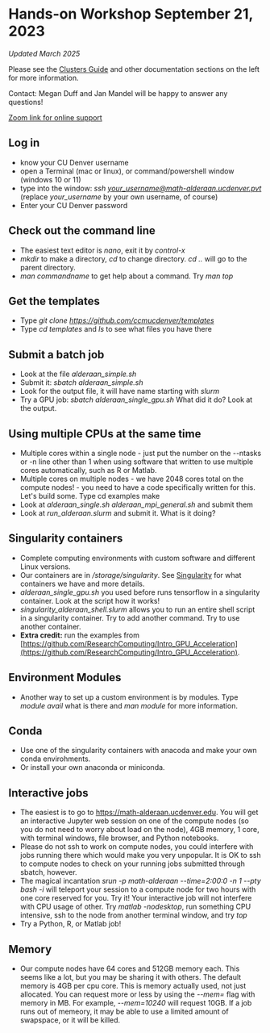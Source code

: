 # Hands-on Workshop September 21, 2023
*Updated March 2025*

Please see the [Clusters Guide](../clusters_guide/) and other documentation sections on the left for more information.

Contact: Megan Duff and Jan Mandel will be happy to answer any questions!

[Zoom link for online support](https://olucdenver-my.sharepoint.com/:w:/g/personal/jan_mandel_ucdenver_edu/EfW7dw5ejYhOvaGY4GvdeUkB9OKWDeEcX05JiokcJUvw1Q?e=rNHemh)

## Log in
* know your CU Denver username
* open a Terminal (mac or linux), or command/powershell window (windows 10 or 11) 
* type into the window: *ssh your_username@math-alderaan.ucdenver.pvt* (replace *your_username* by your own username, of course)
* Enter your CU Denver password
    
## Check out the command line
* The easiest text editor is *nano*, exit it by *control-x*
* *mkdir* to make a directory, *cd* to change directory. *cd ..* will go to the parent directory.
* *man commandname* to get help about a command. Try *man top*

## Get the templates
* Type *git clone https://github.com/ccmucdenver/templates* 
* Type *cd templates* and *ls* to see what files you have there 

## Submit a batch job
* Look at the file *alderaan_simple.sh*
* Submit it: *sbatch alderaan_simple.sh*
* Look for the output file, it will have name starting with *slurm* 
* Try a GPU job: *sbatch alderaan_single_gpu.sh*  What did it do? Look at the output.

## Using multiple CPUs at the same time
* Multiple cores within a single node - just put the number on the --ntasks or -n line other than 1 when using software that written to use multiple cores automatically, such as R or Matlab.
* Multiple cores on multiple nodes - we have 2048 cores total on the compute nodes! - you need to have a code specifically written for this. Let's build some. Type 
    cd examples
    make
* Look at *alderaan_single.sh* *alderaan_mpi_general.sh* and submit them
* Look at *run_alderaan.slurm* and submit it. What is it doing?

## Singularity containers
* Complete computing environments with custom software and different Linux versions.
* Our containers are in */storage/singularity*. See [Singularity](../singularity/) for what containers we have and more details.
* *alderaan_single_gpu.sh* you used before runs tensorflow in a singularity container. Look at the script how it works!
* *singularity_alderaan_shell.slurm* allows you to run an entire shell script in a singularity container. Try to add another command. Try to use another container.
* **Extra credit:** run the examples from [https://github.com/ResearchComputing/Intro_GPU_Acceleration](https://github.com/ResearchComputing/Intro_GPU_Acceleration).

## Environment Modules
* Another way to set up a custom environment is by modules. Type *module avail* what is there and *man module* for more information.

## Conda
* Use one of the singularity containers with anacoda and make your own conda envirohments.
* Or install your own anaconda or miniconda.

## Interactive jobs
* The easiest is to go to https://math-alderaan.ucdenver.edu. You will get an interactive Jupyter web session on one of the compute nodes (so you do not need to worry about load on the node), 4GB memory, 1 core, with terminal windows, file browser, and Python notebooks.
* Please do not ssh to work on compute nodes, you could interfere with jobs running there which would make you very unpopular. It is OK to ssh to compute nodes to check on your running jobs submitted through sbatch, however.
* The magical incantation *srun -p math-alderaan --time=2:00:0 -n 1 --pty bash -i* will teleport your session to a compute node for two hours with one core reserved for you. Try it! Your interactive job will not interfere with CPU usage of other. Try *matlab -nodesktop*, run something CPU intensive, ssh to the node from another terminal window, and try *top*
* Try a Python, R, or Matlab job!

## Memory
* Our compute nodes have 64 cores and 512GB memory each. This seems like a lot, but you may be sharing it with others. The default memory is 4GB per cpu core. This is memory actually used, not just allocated. You can request more or less by using the *--mem=* flag with memory in MB. For example, *--mem=10240* will request 10GB. If a job runs out of memeory, it may be able to use a limited amount of swapspace, or it will be killed.  


